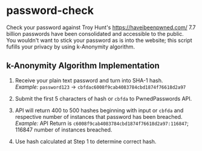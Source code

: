# password-check
Check your password against Troy Hunt's https://haveibeenpwned.com/
7.7 billion passwords have been consolidated and accessible to the public.  
You wouldn't want to stick your password as is into the website; this script fufills your privacy by using k-Anonymity algorithm.  
## k-Anonymity Algorithm Implementation
1) Receive your plain text password and turn into SHA-1 hash.  
_Example:_ `password123` -> `cbfdac6008f9cab4083784cbd1874f76618d2a97`
2) Submit the first 5 characters of hash or `cbfda` to PwnedPasswords API. 
3) API will return 400 to 500 hashes beginning with input or `cbfda` and respective number of instances that password has been breached.  
_Example:_ 
API Return is `c6008f9cab4083784cbd1874f76618d2a97:116847`; 116847 number of instances breached.  


4) Use hash calculated at Step 1 to determine correct hash.  
